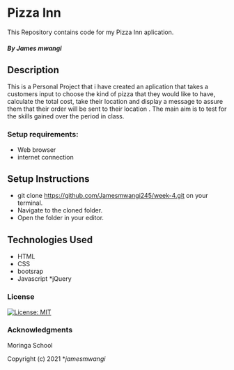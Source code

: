 # Pizza Inn
This Repository contains code for my Pizza Inn aplication.

##### By James mwangi

## Description
This is a Personal Project that i have created an aplication that takes a customers input to choose the kind of pizza that they would like to have, calculate the total cost, take their location and display a message to assure them that their order will be sent to their location . The main aim is to test for the skills gained over the period in class.

### Setup requirements:
* Web browser
* internet connection

## Setup Instructions
* git clone https://github.com/Jamesmwangi245/week-4.git on your terminal.
* Navigate to the cloned folder.
* Open the folder in your editor.

## Technologies Used
* HTML
* CSS
* bootsrap
* Javascript
*jQuery


### License
[![License: MIT](https://img.shields.io/badge/License-MIT-yellow.svg)](https://opensource.org/licenses/MIT)

### Acknowledgments
Moringa School

Copyright (c) 2021 **jamesmwangi*